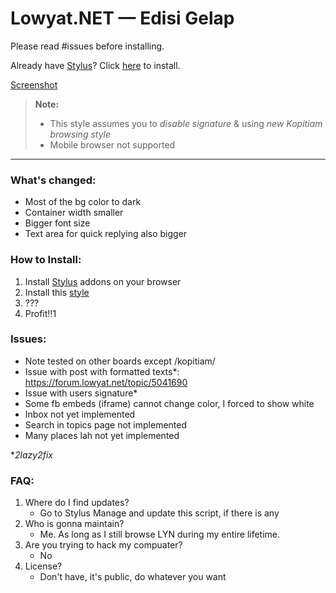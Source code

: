 # Lowyat.NET — Edisi Gelap

Please read #issues before installing.

Already have [Stylus][stylus]? Click [here][install] to install.

[Screenshot][screenshot]

>**Note:**
>
>- This style assumes you to _disable signature_ & using _new Kopitiam browsing style_
>- Mobile browser not supported

---

### What's changed:

- Most of the bg color to dark
- Container width smaller
- Bigger font size
- Text area for quick replying also bigger

### How to Install:

1. Install [Stylus][stylus] addons on your browser
2. Install this [style][install]
3. ???
4. Profit!!1

### Issues:

- Note tested on other boards except /kopitiam/
- Issue with post with formatted texts*: https://forum.lowyat.net/topic/5041690
- Issue with users signature*
- Some fb embeds (iframe) cannot change color, I forced to show white
- Inbox not yet implemented
- Search in topics page not implemented
- Many places lah not yet implemented

**2lazy2fix*

### FAQ:

1. Where do I find updates?
    - Go to Stylus Manage and update this script, if there is any
2. Who is gonna maintain?
    - Me. As long as I still browse LYN during my entire lifetime.
3. Are you trying to hack my compuater?
    - No
4. License?
    - Don't have, it's public, do whatever you want


[stylus]: https://add0n.com/stylus.html
[install]: https://github.com/aemxn/stylish-themes/raw/master/lyn-gelap/lyn-gelap.user.css
[screenshot]: https://github.com/aemxn/stylish-themes/tree/master/lyn-gelap/screenshot